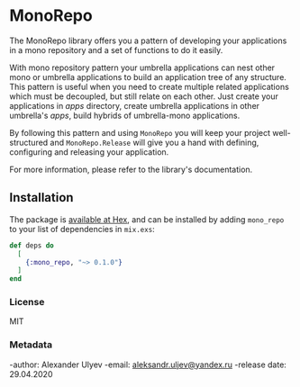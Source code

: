 # MonoRepo

The MonoRepo library offers you a pattern of developing your applications in a
mono repository and a set of functions to do it easily.

With mono repository pattern your umbrella applications can nest other mono or
umbrella applications to build an application tree of any structure. This
pattern is useful when you need to create multiple related applications which
must be decoupled, but still relate on each other. Just create your applications
in *apps* directory, create umbrella applications in other umbrella's *apps*,
build hybrids of umbrella-mono applications.

By following this pattern and using `MonoRepo` you will keep your project
well-structured and `MonoRepo.Release` will give you a hand with defining,
configuring and releasing your application.

For more information, please refer to the library's documentation.

## Installation

The package is [available at Hex](https://hex.pm/docs/publish), and can be installed by adding `mono_repo`
to your list of dependencies in `mix.exs`:

```elixir
def deps do
  [
    {:mono_repo, "~> 0.1.0"}
  ]
end
```

### License

MIT

### Metadata

-author:       Alexander Ulyev
-email:        aleksandr.uljev@yandex.ru
-release date: 29.04.2020
